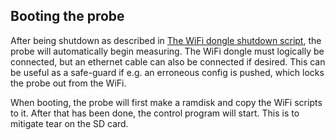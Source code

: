 ## Booting the probe
After being shutdown as described in [The WiFi dongle shutdown script](wifiprobe-docs/docs/image_generation/shutdown_script/README.md), the
probe will automatically begin measuring. The WiFi dongle must logically
be connected, but an ethernet cable can also be connected if desired. This
can be useful as a safe-guard if e.g. an erroneous config is pushed, which
locks the probe out from the WiFi.

When booting, the probe will first make a ramdisk and copy the WiFi scripts to
it. After that has been done, the control program will start. This is to
mitigate tear on the SD card.

